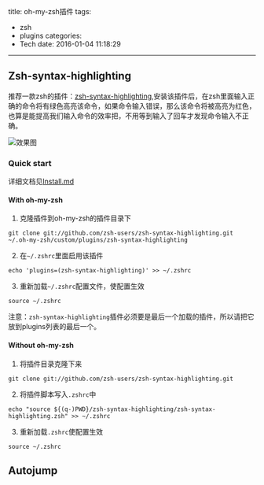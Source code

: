 title: oh-my-zsh插件
tags:
  - zsh
  - plugins
categories:
  - Tech
date: 2016-01-04 11:18:29

---
## Zsh-syntax-highlighting
推荐一款zsh的插件：[zsh-syntax-highlighting](https://github.com/zsh-users/zsh-syntax-highlighting),安装该插件后，在zsh里面输入正确的命令将有绿色高亮该命令，如果命令输入错误，那么该命令将被高亮为红色，也算是能提高我们输入命令的效率把，不用等到输入了回车才发现命令输入不正确。
<!--more-->
![效果图](http://7xl4y6.com1.z0.glb.clouddn.com/cinus.me%2Foh-my-zsh-pluginsScreenshot%20from%202016-01-04%2011-05-24.png)
### Quick start 
详细文档见[Install.md](https://github.com/zsh-users/zsh-syntax-highlighting/blob/master/INSTALL.md)
#### With oh-my-zsh
1. 克隆插件到oh-my-zsh的插件目录下
```
git clone git://github.com/zsh-users/zsh-syntax-highlighting.git ~/.oh-my-zsh/custom/plugins/zsh-syntax-highlighting
```
2. 在`~/.zshrc`里面启用该插件
```
echo 'plugins=(zsh-syntax-highlighting)' >> ~/.zshrc
```
3. 重新加载`~/.zshrc`配置文件，使配置生效
```
source ~/.zshrc
```
注意：`zsh-syntax-highlighting`插件必须要是最后一个加载的插件，所以请把它放到plugins列表的最后一个。
#### Without oh-my-zsh
1. 将插件目录克隆下来
```
git clone git://github.com/zsh-users/zsh-syntax-highlighting.git
```
2. 将插件脚本写入`.zshrc`中
```
echo "source ${(q-)PWD}/zsh-syntax-highlighting/zsh-syntax-highlighting.zsh" >> ~/.zshrc
```
3. 重新加载`.zshrc`使配置生效
```
source ~/.zshrc
```

## Autojump

